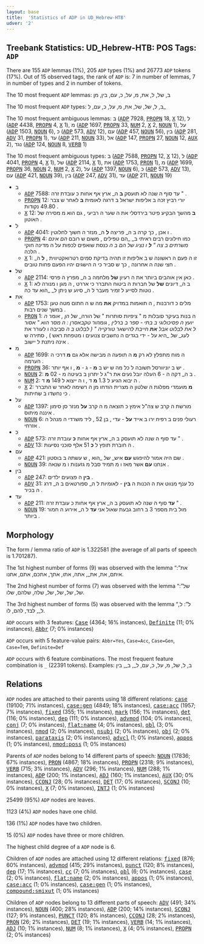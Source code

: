 ```yaml
---
layout: base
title:  'Statistics of ADP in UD_Hebrew-HTB'
udver: '2'
---
```


## Treebank Statistics: UD_Hebrew-HTB: POS Tags: `ADP`

There are 155 `ADP` lemmas (1%), 205 `ADP` types (1%) and 26773 `ADP` tokens (17%).
Out of 15 observed tags, the rank of `ADP` is: 7 in number of lemmas, 7 in number of types and 2 in number of tokens.

The 10 most frequent `ADP` lemmas: ב, של, ל, את, מ, על, כ, עם, בין, מן

The 10 most frequent `ADP` types:  ב, ל, _של_, של, את, מ, על, כ, עם, ל_

The 10 most frequent ambiguous lemmas: ב (<tt><a href="he_htb-pos-ADP.html">ADP</a></tt> 7928, <tt><a href="he_htb-pos-PROPN.html">PROPN</a></tt> 18, <tt><a href="he_htb-pos-X.html">X</a></tt> 12), ל (<tt><a href="he_htb-pos-ADP.html">ADP</a></tt> 4438, <tt><a href="he_htb-pos-PROPN.html">PROPN</a></tt> 4, <tt><a href="he_htb-pos-X.html">X</a></tt> 1), מ (<tt><a href="he_htb-pos-ADP.html">ADP</a></tt> 1697, <tt><a href="he_htb-pos-PROPN.html">PROPN</a></tt> 33, <tt><a href="he_htb-pos-NUM.html">NUM</a></tt> 2, <tt><a href="he_htb-pos-X.html">X</a></tt> 2, <tt><a href="he_htb-pos-NOUN.html">NOUN</a></tt> 1), על (<tt><a href="he_htb-pos-ADP.html">ADP</a></tt> 1503, <tt><a href="he_htb-pos-NOUN.html">NOUN</a></tt> 6), כ (<tt><a href="he_htb-pos-ADP.html">ADP</a></tt> 573, <tt><a href="he_htb-pos-ADV.html">ADV</a></tt> 12), עם (<tt><a href="he_htb-pos-ADP.html">ADP</a></tt> 457, <tt><a href="he_htb-pos-NOUN.html">NOUN</a></tt> 56), בין (<tt><a href="he_htb-pos-ADP.html">ADP</a></tt> 281, <tt><a href="he_htb-pos-ADV.html">ADV</a></tt> 31, <tt><a href="he_htb-pos-PROPN.html">PROPN</a></tt> 1), עד (<tt><a href="he_htb-pos-ADP.html">ADP</a></tt> 211, <tt><a href="he_htb-pos-NOUN.html">NOUN</a></tt> 33), אל (<tt><a href="he_htb-pos-ADP.html">ADP</a></tt> 147, <tt><a href="he_htb-pos-PROPN.html">PROPN</a></tt> 27, <tt><a href="he_htb-pos-NOUN.html">NOUN</a></tt> 12, <tt><a href="he_htb-pos-AUX.html">AUX</a></tt> 2), נגד (<tt><a href="he_htb-pos-ADP.html">ADP</a></tt> 124, <tt><a href="he_htb-pos-NOUN.html">NOUN</a></tt> 8, <tt><a href="he_htb-pos-VERB.html">VERB</a></tt> 1)

The 10 most frequent ambiguous types:  ב (<tt><a href="he_htb-pos-ADP.html">ADP</a></tt> 7588, <tt><a href="he_htb-pos-PROPN.html">PROPN</a></tt> 12, <tt><a href="he_htb-pos-X.html">X</a></tt> 12), ל (<tt><a href="he_htb-pos-ADP.html">ADP</a></tt> 4041, <tt><a href="he_htb-pos-PROPN.html">PROPN</a></tt> 4, <tt><a href="he_htb-pos-X.html">X</a></tt> 1), של (<tt><a href="he_htb-pos-ADP.html">ADP</a></tt> 2114, <tt><a href="he_htb-pos-X.html">X</a></tt> 1), את (<tt><a href="he_htb-pos-ADP.html">ADP</a></tt> 1753, <tt><a href="he_htb-pos-PRON.html">PRON</a></tt> 1), מ (<tt><a href="he_htb-pos-ADP.html">ADP</a></tt> 1699, <tt><a href="he_htb-pos-PROPN.html">PROPN</a></tt> 36, <tt><a href="he_htb-pos-NOUN.html">NOUN</a></tt> 2, <tt><a href="he_htb-pos-NUM.html">NUM</a></tt> 2, <tt><a href="he_htb-pos-X.html">X</a></tt> 2), על (<tt><a href="he_htb-pos-ADP.html">ADP</a></tt> 1397, <tt><a href="he_htb-pos-NOUN.html">NOUN</a></tt> 6), כ (<tt><a href="he_htb-pos-ADP.html">ADP</a></tt> 573, <tt><a href="he_htb-pos-ADV.html">ADV</a></tt> 13), עם (<tt><a href="he_htb-pos-ADP.html">ADP</a></tt> 421, <tt><a href="he_htb-pos-NOUN.html">NOUN</a></tt> 39), בין (<tt><a href="he_htb-pos-ADP.html">ADP</a></tt> 247, <tt><a href="he_htb-pos-ADV.html">ADV</a></tt> 31), עד (<tt><a href="he_htb-pos-ADP.html">ADP</a></tt> 211, <tt><a href="he_htb-pos-NOUN.html">NOUN</a></tt> 19)


* ב
  * <tt><a href="he_htb-pos-ADP.html">ADP</a></tt> 7588: עד סוף ה שנה לא תועסק <b>ב</b> ה_ ארץ אף אחות כ עובדת זרה " .
  * <tt><a href="he_htb-pos-PROPN.html">PROPN</a></tt> 12: יורי רביץ זכה ב אליפות ישראל ב דרגה לאומית <b>ב</b> לאחר ש צבר 49.80 נקודות .
  * <tt><a href="he_htb-pos-X.html">X</a></tt> 12: <b>ב</b> מהשך הבקיע פיטר בירדסלי את ה שער ה רביעי , גם הוא מ מסירה של האוטון .
* ל
  * <tt><a href="he_htb-pos-ADP.html">ADP</a></tt> 4041: ו אכן , כך קרה ב ה_ פריצה <b>ל</b> ה_ מנזר ה חשוך לחלוטין .
  * <tt><a href="he_htb-pos-PROPN.html">PROPN</a></tt> 4: כמו חילונים רבים ראיתי ב_ _הם טפילים , משום ש רובם _הם אינם משרתים ב צה " <b>ל</b> ו נציג_ _של_ _הם ב ה_ כנסת שואפים לכפות על ה מדינה חוקי הלכה .
  * <tt><a href="he_htb-pos-X.html">X</a></tt> 1: זו ה פעם ה ראשונה ש ב אליפות זו תהיה בדיקת סמים רטרואקטיווית , <b>ל</b> ה_ חצי שנה ה אחרונה , כך ש סביר כי ה הישגים יהיו הפעם פחות טובים .
* של
  * <tt><a href="he_htb-pos-ADP.html">ADP</a></tt> 2114: כאן אין אוהבים ביותר את ה רעיון <b>של</b> מלחמה ב ה_ מפרץ ה פרסי .
  * <tt><a href="he_htb-pos-X.html">X</a></tt> 1: ב ה_ דיונים <b>של</b> של חברות ה ביטוח התברר כי אררט , ה מגן ו מנורה לא נוטות לסייע ל זמיר מעבר ל ה_ סיוע ש ניתן ל_ _הוא עד כה .
* את
  * <tt><a href="he_htb-pos-ADP.html">ADP</a></tt> 1753: מלים כ דורבנות , ה תואמות במדויק <b>את</b> מה ש ה חתום מטה טען במשך שנים רבות .
  * <tt><a href="he_htb-pos-PRON.html">PRON</a></tt> 1: ה בנות בעיקר סובלות מ " ציפיות סותרות " של הורה_ _של_ _הן , אומר ה יועץ ה פסיכולוגי ב בתי - ספר ב ברלין , גומהור טקבאסרן : ה מסר הוא " אסור ל_ _את לבלוט אבל <b>את</b> חייבת להישאר טורקייה " ( לבלוט ב ה_ סביבה ו לעורר את לעג_ _של_ _היא על - ידי בגדים ה נחשבים צנועים ו מטפחת ראש ) , סתירה ש אינה ניתנת ל יישוב .
* מ
  * <tt><a href="he_htb-pos-ADP.html">ADP</a></tt> 1699: ה מוח מתפלץ לא רק <b>מ</b> ה תופעה ה מבישה אלא גם <b>מ</b> דרכי ה הערמה .
  * <tt><a href="he_htb-pos-PROPN.html">PROPN</a></tt> 36: יש ב יוניוורסל תשובה ל כל מה ש יש ב <b>מ</b> - ג - <b>מ</b> , ו אף יותר .
  * <tt><a href="he_htb-pos-NOUN.html">NOUN</a></tt> 2: ב ה_ דקה ה - 6 העלה יובל נעים את ר"ג ל יתרון ב בעיטה מ - 02 <b>מ</b> .
  * <tt><a href="he_htb-pos-NUM.html">NUM</a></tt> 2: ה יבוא הגיע ל 1.3 <b>מ</b> ד , ו ה ייצוא ל 149 <b>מ</b> ד .
  * <tt><a href="he_htb-pos-X.html">X</a></tt> 2: <b>מ</b> מועמדי מפלגת ה שלטון ה מצרית הודחו מן ה רשימה לאחר ש התברר כי נחשדו ב שחיתות .
* על
  * <tt><a href="he_htb-pos-ADP.html">ADP</a></tt> 1397: מורשת ה קרב ש צה"ל אימץ כ תוצאה מ ה קרב <b>על</b> מנזר סן סימון איננה מיתוס .
  * <tt><a href="he_htb-pos-NOUN.html">NOUN</a></tt> 6: רעולי פנים ב רפיח ירו ב אייד <b>על</b> - עדי , בן 52 , ליד משרדי ה מנהל ה אזרחי .
* כ
  * <tt><a href="he_htb-pos-ADP.html">ADP</a></tt> 573: עד סוף ה שנה לא תועסק ב ה_ ארץ אף אחות <b>כ</b> עובדת זרה " .
  * <tt><a href="he_htb-pos-ADV.html">ADV</a></tt> 13: ה חוברת תופץ ל <b>כ</b> 51 אלף סוכני נסיעות .
* עם
  * <tt><a href="he_htb-pos-ADP.html">ADP</a></tt> 421: שם היה אמור להיפגש <b>עם</b> איש_ _של_ _הוא , ש עשתה ב בוסטון .
  * <tt><a href="he_htb-pos-NOUN.html">NOUN</a></tt> 39: אנחנו <b>עם</b> אשר מאז ו מ תמיד סבל מ גזענות ו מ שנאה .
* בין
  * <tt><a href="he_htb-pos-ADP.html">ADP</a></tt> 247: <b>בין</b> ה פצועים ילדים .
  * <tt><a href="he_htb-pos-ADV.html">ADV</a></tt> 31: כל ענף מנווט את ה הכנות ה <b>בין</b> - לאומיות ל ה_ ספורטאים ב ה_ דרג ה בכיר .
* עד
  * <tt><a href="he_htb-pos-ADP.html">ADP</a></tt> 211: <b>עד</b> סוף ה שנה לא תועסק ב ה_ ארץ אף אחות כ עובדת זרה " .
  * <tt><a href="he_htb-pos-NOUN.html">NOUN</a></tt> 19: מול בית מספר 3 ב רחוב גבעת שאול אני <b>עד</b> ל ה_ אירוע ה חמור ביותר .

## Morphology

The form / lemma ratio of `ADP` is 1.322581 (the average of all parts of speech is 1.701287).

The 1st highest number of forms (9) was observed with the lemma “את”: איתם, את, את_, אתה, אתו, אתך, אתכם, אתם, אתנו.

The 2nd highest number of forms (7) was observed with the lemma “של”: _של, _של_, של, של_, שלה, שלהם, שלו.

The 3rd highest number of forms (5) was observed with the lemma “ל”: ל, ל_, לבד, להם, לו.

`ADP` occurs with 3 features: <tt><a href="he_htb-feat-Case.html">Case</a></tt> (4364; 16% instances), <tt><a href="he_htb-feat-Definite.html">Definite</a></tt> (11; 0% instances), <tt><a href="he_htb-feat-Abbr.html">Abbr</a></tt> (7; 0% instances)

`ADP` occurs with 5 feature-value pairs: `Abbr=Yes`, `Case=Acc`, `Case=Gen`, `Case=Tem`, `Definite=Def`

`ADP` occurs with 6 feature combinations.
The most frequent feature combination is `_` (22391 tokens).
Examples: ב, ל, _של_, מ, על, כ, עם, ל_, ב_, בין


## Relations

`ADP` nodes are attached to their parents using 18 different relations: <tt><a href="he_htb-dep-case.html">case</a></tt> (19100; 71% instances), <tt><a href="he_htb-dep-case-gen.html">case:gen</a></tt> (4849; 18% instances), <tt><a href="he_htb-dep-case-acc.html">case:acc</a></tt> (1957; 7% instances), <tt><a href="he_htb-dep-fixed.html">fixed</a></tt> (355; 1% instances), <tt><a href="he_htb-dep-mark.html">mark</a></tt> (156; 1% instances), <tt><a href="he_htb-dep-det.html">det</a></tt> (116; 0% instances), <tt><a href="he_htb-dep-dep.html">dep</a></tt> (111; 0% instances), <tt><a href="he_htb-dep-advmod.html">advmod</a></tt> (104; 0% instances), <tt><a href="he_htb-dep-conj.html">conj</a></tt> (7; 0% instances), <tt><a href="he_htb-dep-flat-name.html">flat:name</a></tt> (4; 0% instances), <tt><a href="he_htb-dep-obl.html">obl</a></tt> (3; 0% instances), <tt><a href="he_htb-dep-nmod.html">nmod</a></tt> (2; 0% instances), <tt><a href="he_htb-dep-nsubj.html">nsubj</a></tt> (2; 0% instances), <tt><a href="he_htb-dep-obj.html">obj</a></tt> (2; 0% instances), <tt><a href="he_htb-dep-parataxis.html">parataxis</a></tt> (2; 0% instances), <tt><a href="he_htb-dep-advcl.html">advcl</a></tt> (1; 0% instances), <tt><a href="he_htb-dep-appos.html">appos</a></tt> (1; 0% instances), <tt><a href="he_htb-dep-nmod-poss.html">nmod:poss</a></tt> (1; 0% instances)

Parents of `ADP` nodes belong to 14 different parts of speech: <tt><a href="he_htb-pos-NOUN.html">NOUN</a></tt> (17836; 67% instances), <tt><a href="he_htb-pos-PRON.html">PRON</a></tt> (4867; 18% instances), <tt><a href="he_htb-pos-PROPN.html">PROPN</a></tt> (2318; 9% instances), <tt><a href="he_htb-pos-VERB.html">VERB</a></tt> (715; 3% instances), <tt><a href="he_htb-pos-ADV.html">ADV</a></tt> (296; 1% instances), <tt><a href="he_htb-pos-NUM.html">NUM</a></tt> (288; 1% instances), <tt><a href="he_htb-pos-ADP.html">ADP</a></tt> (200; 1% instances), <tt><a href="he_htb-pos-ADJ.html">ADJ</a></tt> (160; 1% instances), <tt><a href="he_htb-pos-AUX.html">AUX</a></tt> (30; 0% instances), <tt><a href="he_htb-pos-CCONJ.html">CCONJ</a></tt> (28; 0% instances), <tt><a href="he_htb-pos-DET.html">DET</a></tt> (17; 0% instances), <tt><a href="he_htb-pos-SCONJ.html">SCONJ</a></tt> (10; 0% instances), <tt><a href="he_htb-pos-X.html">X</a></tt> (7; 0% instances), <tt><a href="he_htb-pos-INTJ.html">INTJ</a></tt> (1; 0% instances)

25499 (95%) `ADP` nodes are leaves.

1123 (4%) `ADP` nodes have one child.

136 (1%) `ADP` nodes have two children.

15 (0%) `ADP` nodes have three or more children.

The highest child degree of a `ADP` node is 6.

Children of `ADP` nodes are attached using 12 different relations: <tt><a href="he_htb-dep-fixed.html">fixed</a></tt> (876; 60% instances), <tt><a href="he_htb-dep-advmod.html">advmod</a></tt> (415; 29% instances), <tt><a href="he_htb-dep-punct.html">punct</a></tt> (120; 8% instances), <tt><a href="he_htb-dep-dep.html">dep</a></tt> (17; 1% instances), <tt><a href="he_htb-dep-cc.html">cc</a></tt> (7; 0% instances), <tt><a href="he_htb-dep-obl.html">obl</a></tt> (6; 0% instances), <tt><a href="he_htb-dep-case.html">case</a></tt> (2; 0% instances), <tt><a href="he_htb-dep-flat-name.html">flat:name</a></tt> (2; 0% instances), <tt><a href="he_htb-dep-appos.html">appos</a></tt> (1; 0% instances), <tt><a href="he_htb-dep-case-acc.html">case:acc</a></tt> (1; 0% instances), <tt><a href="he_htb-dep-case-gen.html">case:gen</a></tt> (1; 0% instances), <tt><a href="he_htb-dep-compound-smixut.html">compound:smixut</a></tt> (1; 0% instances)

Children of `ADP` nodes belong to 13 different parts of speech: <tt><a href="he_htb-pos-ADV.html">ADV</a></tt> (491; 34% instances), <tt><a href="he_htb-pos-NOUN.html">NOUN</a></tt> (400; 28% instances), <tt><a href="he_htb-pos-ADP.html">ADP</a></tt> (200; 14% instances), <tt><a href="he_htb-pos-SCONJ.html">SCONJ</a></tt> (127; 9% instances), <tt><a href="he_htb-pos-PUNCT.html">PUNCT</a></tt> (120; 8% instances), <tt><a href="he_htb-pos-CCONJ.html">CCONJ</a></tt> (28; 2% instances), <tt><a href="he_htb-pos-PRON.html">PRON</a></tt> (26; 2% instances), <tt><a href="he_htb-pos-DET.html">DET</a></tt> (19; 1% instances), <tt><a href="he_htb-pos-VERB.html">VERB</a></tt> (14; 1% instances), <tt><a href="he_htb-pos-ADJ.html">ADJ</a></tt> (10; 1% instances), <tt><a href="he_htb-pos-NUM.html">NUM</a></tt> (8; 1% instances), <tt><a href="he_htb-pos-X.html">X</a></tt> (4; 0% instances), <tt><a href="he_htb-pos-PROPN.html">PROPN</a></tt> (2; 0% instances)

